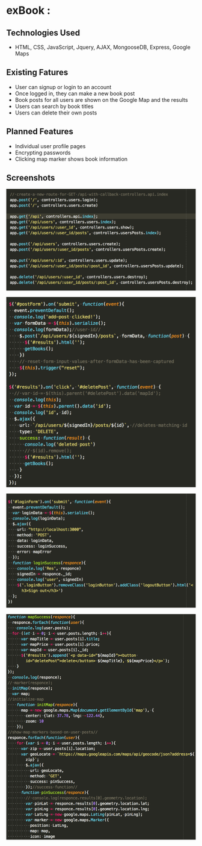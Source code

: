 # exBook :

## Technologies Used

- HTML, CSS, JavaScript, Jquery, AJAX, MongooseDB, Express, Google Maps

## Existing Fatures

- User can signup or login to an account
- Once logged in, they can make a new book post
- Book posts for all users are shown on the Google Map and the results
- Users can search by book titles
- Users can delete their own posts

## Planned Features

- Individual user profile pages
- Encrypting passwords
- Clicking map marker shows book information

## Screenshots

![alt text](/deliverables/controller.png)

![alt text](/deliverables/create-destroy-posts.png)

![alt text](/deliverables/login.png)

![alt text](/deliverables/map-points.png)
